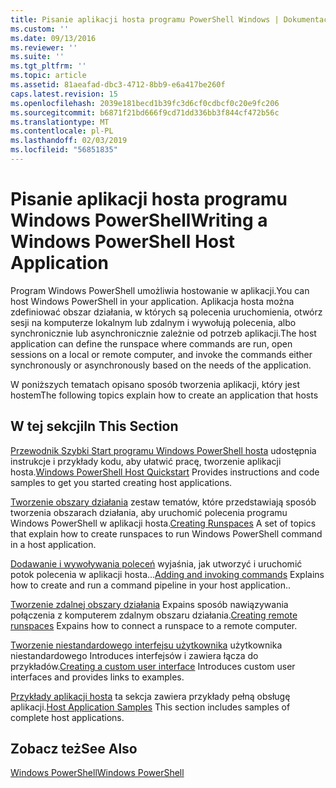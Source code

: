 ```yaml
---
title: Pisanie aplikacji hosta programu PowerShell Windows | Dokumentacja firmy Microsoft
ms.custom: ''
ms.date: 09/13/2016
ms.reviewer: ''
ms.suite: ''
ms.tgt_pltfrm: ''
ms.topic: article
ms.assetid: 81aeafad-dbc3-4712-8bb9-e6a417be260f
caps.latest.revision: 15
ms.openlocfilehash: 2039e181becd1b39fc3d6cf0cdbcf0c20e9fc206
ms.sourcegitcommit: b6871f21bd666f9cd71dd336bb3f844cf472b56c
ms.translationtype: MT
ms.contentlocale: pl-PL
ms.lasthandoff: 02/03/2019
ms.locfileid: "56851835"
---
```

# <a name="writing-a-windows-powershell-host-application"></a><span data-ttu-id="8a3d4-102">Pisanie aplikacji hosta programu Windows PowerShell</span><span class="sxs-lookup"><span data-stu-id="8a3d4-102">Writing a Windows PowerShell Host Application</span></span>

<span data-ttu-id="8a3d4-103">Program Windows PowerShell umożliwia hostowanie w aplikacji.</span><span class="sxs-lookup"><span data-stu-id="8a3d4-103">You can host Windows PowerShell in your application.</span></span> <span data-ttu-id="8a3d4-104">Aplikacja hosta można zdefiniować obszar działania, w których są polecenia uruchomienia, otwórz sesji na komputerze lokalnym lub zdalnym i wywołują polecenia, albo synchronicznie lub asynchronicznie zależnie od potrzeb aplikacji.</span><span class="sxs-lookup"><span data-stu-id="8a3d4-104">The host application can define the runspace where commands are run, open sessions on a local or remote computer, and invoke the commands either synchronously or asynchronously based on the needs of the application.</span></span>

<span data-ttu-id="8a3d4-105">W poniższych tematach opisano sposób tworzenia aplikacji, który jest hostem</span><span class="sxs-lookup"><span data-stu-id="8a3d4-105">The following topics explain how to create an application that hosts</span></span>

## <a name="in-this-section"></a><span data-ttu-id="8a3d4-106">W tej sekcji</span><span class="sxs-lookup"><span data-stu-id="8a3d4-106">In This Section</span></span>

<span data-ttu-id="8a3d4-107">[Przewodnik Szybki Start programu Windows PowerShell hosta](./windows-powershell-host-quickstart.md) udostępnia instrukcje i przykłady kodu, aby ułatwić pracę, tworzenie aplikacji hosta.</span><span class="sxs-lookup"><span data-stu-id="8a3d4-107">[Windows PowerShell Host Quickstart](./windows-powershell-host-quickstart.md) Provides instructions and code samples to get you started creating host applications.</span></span>

<span data-ttu-id="8a3d4-108">[Tworzenie obszary działania](./creating-runspaces.md) zestaw tematów, które przedstawiają sposób tworzenia obszarach działania, aby uruchomić polecenia programu Windows PowerShell w aplikacji hosta.</span><span class="sxs-lookup"><span data-stu-id="8a3d4-108">[Creating Runspaces](./creating-runspaces.md) A set of topics that explain how to create runspaces to run Windows PowerShell command in a host application.</span></span>

<span data-ttu-id="8a3d4-109">[Dodawanie i wywoływania poleceń](./adding-and-invoking-commands.md) wyjaśnia, jak utworzyć i uruchomić potok polecenia w aplikacji hosta...</span><span class="sxs-lookup"><span data-stu-id="8a3d4-109">[Adding and invoking commands](./adding-and-invoking-commands.md) Explains how to create and run a command pipeline in your host application..</span></span>

<span data-ttu-id="8a3d4-110">[Tworzenie zdalnej obszary działania](./creating-remote-runspaces.md) Expains sposób nawiązywania połączenia z komputerem zdalnym obszaru działania.</span><span class="sxs-lookup"><span data-stu-id="8a3d4-110">[Creating remote runspaces](./creating-remote-runspaces.md) Expains how to connect a runspace to a remote computer.</span></span>

<span data-ttu-id="8a3d4-111">[Tworzenie niestandardowego interfejsu użytkownika](./creating-a-custom-user-interface.md) użytkownika niestandardowego Introduces interfejsów i zawiera łącza do przykładów.</span><span class="sxs-lookup"><span data-stu-id="8a3d4-111">[Creating a custom user interface](./creating-a-custom-user-interface.md) Introduces custom user interfaces and provides links to examples.</span></span>

<span data-ttu-id="8a3d4-112">[Przykłady aplikacji hosta](./host-application-samples.md) ta sekcja zawiera przykłady pełną obsługę aplikacji.</span><span class="sxs-lookup"><span data-stu-id="8a3d4-112">[Host Application Samples](./host-application-samples.md) This section includes samples of complete host applications.</span></span>

## <a name="see-also"></a><span data-ttu-id="8a3d4-113">Zobacz też</span><span class="sxs-lookup"><span data-stu-id="8a3d4-113">See Also</span></span>

[<span data-ttu-id="8a3d4-114">Windows PowerShell</span><span class="sxs-lookup"><span data-stu-id="8a3d4-114">Windows PowerShell</span></span>](http://msdn.microsoft.com/en-us/b41a2af3-aec1-402d-8e18-c2c26be461ff)